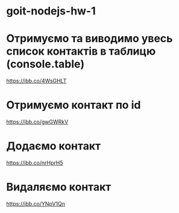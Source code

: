 # goit-nodejs-hw-1

# Отримуємо та виводимо увесь список контактів в таблицю (console.table)

https://ibb.co/4WsGHLT

# Отримуємо контакт по id

https://ibb.co/gwGWRkV

# Додаємо контакт

https://ibb.co/nrHprH5

# Видаляємо контакт

https://ibb.co/YNpV1Qn
